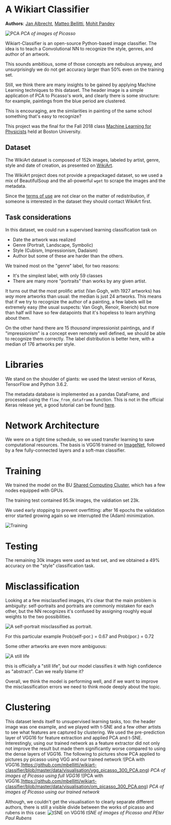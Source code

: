 # A Wikiart Classifier

**Authors**: [Jan Albrecht](https://github.com/janpfsr), [Matteo Bellitti](https://github.com/mbellitti/), [Mohit Pandey](https://github.com/mohitpandey92)

![PCA](https://github.com/mbellitti/wikiart-classifier/blob/master/data/visualisation/picasso_example120_PCA.png)
_PCA of images of Picasso_

Wikiart-Classifier is an open-source Python-based image classifier.
The idea is to teach a Convolutional NN to recognize the style, genres, and author of an artwork.

This sounds ambitious, some of those concepts are nebulous anyway, and unsurprisingly we do not get accuracy larger than 50% even on the training set.

Still, we think there are many insights to be gained by applying Machine
Learning techniques to this dataset. The header image is a simple application of
PCA to Picasso's work, and clearly there is some structure: for example,
paintings from the blue period are clustered.

This is encouraging, are the similarities in painting of the same school something that's easy to recognize?

This project was the final for the Fall 2018 class
[Machine Learning for Physicists](https://physics.bu.edu/~pankajm/PY895-ML.html)
held at Boston University.

## Dataset
The WikiArt dataset is composed of 152k images, labeled by artist, genre, style and
date of creation, as presented on [WikiArt](https://www.wikiart.org/).

The WikiArt project does not provide a prepackaged dataset, so we used a mix of BeautifulSoup and the all-powerful `wget` to scrape the images and the metadata.

Since the [terms of use](https://www.wikiart.org/en/terms-of-use) are not clear on the
matter of redistribution, if someone is interested in the dataset they should
contact WikiArt first.

## Task considerations
In this dataset, we could run a supervised learning classification task on
- Date the artwork was realized
- Genre (Portrait, Landscape, Symbolic)
- Style (Cubism, Impressionism, Dadaism)
- Author
but some of these are harder than the others.

We trained most on the "genre" label, for two reasons:
- It's the simplest label, with only 59 classes
- There are many more "portraits" than works by any given artist.

It turns out that the most prolific artist (Van Gogh, with 1927 artworks) has
*way* more artworks than usual: the median is just 24 artworks. This means that
if we try to recognize the author of a painting, a few labels will be extremely
easy (the usual suspects: Van Gogh, Renoir, Roerich) but
more than half will have so few datapoints that it's hopeless to learn anything about them.

On the other hand there are 15 *thousand* impressionist paintings, and if
"impressionism" is a concept even remotely well defined, we should be able to
recognize them correctly. The label distribution is better here, with a median
of 176 artworks per style.

# Libraries
We stand on the shoulder of giants: we used the latest version of
Keras, TensorFlow and Python 3.6.2.

The metadata database is implemented as a pandas DataFrame, and processed using the `flow_from_dataframe` function. This is not in the official Keras release yet, a good tutorial can be found [here](https://medium.com/@vijayabhaskar96/tutorial-on-keras-imagedatagenerator-with-flow-from-dataframe-8bd5776e45c1).

# Network Architecture
We were on a tight time schedule, so we used transfer learning to save
computational resources. The basis is VGG16 trained on
[ImageNet](http://www.image-net.org/), followed by a few fully-connected layers and a soft-max classifier.

# Training
We trained the model on the BU [Shared Computing
Cluster](https://www.bu.edu/tech/support/research/computing-resources/scc/),
which has a few nodes equipped with GPUs.

The training test contained 95.5k images, the valdiation set 23k.

We used early stopping to prevent overfitting: after 16 epochs the validation
error started growing again so we interrupted the (Adam) minimization.

![Training](https://github.com/mbellitti/wikiart-classifier/blob/master/src/training.png)

# Testing
The remaining 30k images were used as test set, and we obtained a 49% accuracy on the "style" classification task.

# Misclassification
Looking at a few misclassfied images, it's clear that the main problem is
ambiguity: self-portraits and portraits are commonly mistaken for each other,
but the NN recognizes it's confused by assigning roughly equal weights to the
two possibilities.

![A self-portrait misclassified as portrait.](https://github.com/mbellitti/wikiart-classifier/blob/master/data/portrait.png)

For this particular example Prob(self-por.) = 0.67 and Prob(por.) = 0.72

Some other artworks are even more ambiguous:

![A still life](https://github.com/mbellitti/wikiart-classifier/blob/master/data/still.png)

this is officially a "still life", but our model classifies it with high confidence as "abstract". Can we really blame it?

Overall, we think the model is performing well, and if we want to improve the misclassification errors we need to think mode deeply about the topic.

# Clustering
This dataset lends itself to unsupervised learning tasks, too: the header image
was one example, and we played with t-SNE and a few other artists to see what
features are captured by clustering.
We used the pre-prediction layer of VGG16 for feature extraction and applied PCA and t-SNE.
Interestingly, using our trained network as a feature extractor did not only not improve the result but made them significantly worse compared to using the dense layers of VGG16. The following to pictures show PCA applied to pictures py picasso using VGG and our trained network
![PCA with VGG16.]https://github.com/mbellitti/wikiart-classifier/blob/master/data/visualisation/vgg_picasso_300_PCA.png)
_PCA of images of Picasso using full VGG16_
![PCA with VGG16.]https://github.com/mbellitti/wikiart-classifier/blob/master/data/visualisation/om_picasso_300_PCA.png)
_PCA of images of Picasso using our trained network_

Although, we couldn't get the visualisation to clearly separate different authors, there is still a visible divide between the works of picasso and rubens in this case:
![tSNE on VGG16](https://github.com/mbellitti/wikiart-classifier/blob/master/data/visualisation/vgg_picassorubens_300_ea30_tSNE.png)
_tSNE of images of Picasso and PEter Paul Rubens_
